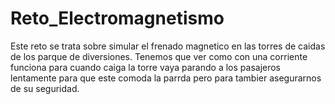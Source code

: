 # Reto_Electromagnetismo

Este reto se trata sobre simular el frenado magnetico en las torres de caidas de los parque de diversiones. Tenemos que ver como con una corriente funciona para cuando caiga la torre vaya parando a los pasajeros lentamente para que este comoda la parrda pero para tambier asegurarnos de su seguridad.

